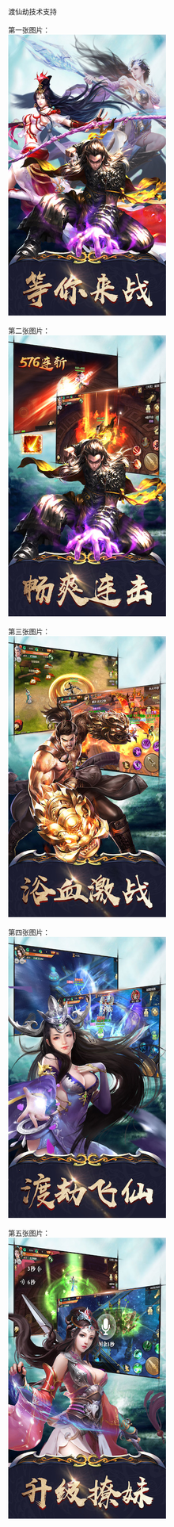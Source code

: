 渡仙劫技术支持</br></br>
第一张图片：</br>
![](https://github.com/meiaisg/meiaisg/blob/dxj/1.jpg?raw=true)</br></br>
第二张图片：</br>
![](https://github.com/meiaisg/meiaisg/blob/dxj/2.jpg?raw=true)</br></br>
第三张图片：</br>
![](https://github.com/meiaisg/meiaisg/blob/dxj/3.jpg?raw=true)</br></br>
第四张图片：</br>
![](https://github.com/meiaisg/meiaisg/blob/dxj/4.jpg?raw=true)</br></br>
第五张图片：</br>
![](https://github.com/meiaisg/meiaisg/blob/dxj/5.jpg?raw=true)</br></br>

